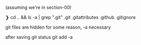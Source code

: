 (assuming we're in section-00)

❯ cd .. && ls -a | grep "\.git"
.git
.gitattributes
.github
.gitignore

git files are hidden for some reason, -a necessary

after saving
git status
git add -a